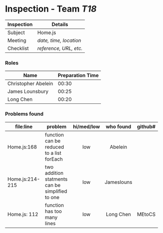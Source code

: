 # Inspection - Team *T18* 
 
| Inspection | Details |
| ----- | ----- |
| Subject | Home.js |
| Meeting | *date, time, location* |
| Checklist | *reference, URL, etc.* |

### Roles

| Name | Preparation Time |
| ---- | ---- |
| Christopher Abelein | 00:30 |
| James Lounsbury | 00:25 |
| Long Chen | 00:20|

### Problems found

| file:line | problem | hi/med/low | who found | github#  |
| --- | --- | :---: | :---: | --- |
| Home.js:168 | function can be reduced to a list forEach | low | Abelein | |
| Home.js:214-215 | two addition statments can be simplified to one | low | Jameslouns | |
| Home.js: 112 | function has too many lines  | low | Long Chen | MEtoCS |
